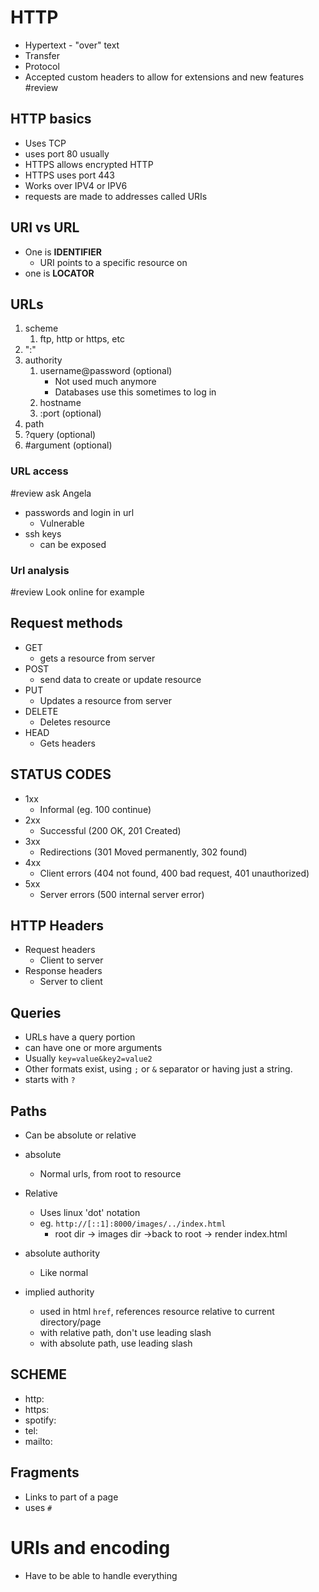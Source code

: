 # HTTP
- Hypertext - "over" text
- Transfer
- Protocol
- Accepted custom headers to allow for extensions and new features
#review
## HTTP basics
- Uses TCP
- uses port 80 usually
- HTTPS allows encrypted HTTP
- HTTPS uses port 443
- Works over IPV4 or IPV6
- requests are made to addresses called URIs
## URI vs URL
- One is **IDENTIFIER**
	- URI points to  a specific resource on
- one is **LOCATOR**
## URLs
1. scheme
	1. ftp, http or https, etc
2. ":"
3. authority
	1. username@password (optional)
		- Not used much anymore
		- Databases use this sometimes to log in
	2. hostname
	3. :port (optional)
4. path
5. ?query (optional)
6. \#argument (optional)

### URL access
#review ask Angela
- passwords and login in url
	- Vulnerable
- ssh keys
	- can be exposed
### Url analysis
#review Look online for example

## Request methods
- GET
	- gets a resource from server
- POST
	- send data to create or update resource
- PUT
	- Updates a resource from server
- DELETE
	- Deletes resource
- HEAD
	- Gets headers
## STATUS CODES
- 1xx
	- Informal (eg. 100 continue)
- 2xx
	- Successful (200 OK, 201 Created)
- 3xx
	- Redirections (301 Moved permanently, 302 found)
- 4xx
	- Client errors (404 not found, 400 bad request, 401 unauthorized)
- 5xx
	- Server errors (500 internal server error)
## HTTP Headers
- Request headers
	- Client to server
- Response headers
	- Server to client
## Queries
- URLs have a query portion
- can have one or more arguments
- Usually `key=value&key2=value2`
- Other formats exist, using `;` or `&` separator or having just a string.
- starts with `?`
## Paths
- Can be absolute or relative
- absolute
	- Normal urls, from root to resource
- Relative
	- Uses linux 'dot' notation
	- eg. `http://[::1]:8000/images/../index.html`
		- root dir -> images dir ->back to root -> render index.html

- absolute authority
	- Like normal
- implied authority
	- used in html `href`, references resource relative to current directory/page
	- with relative path, don't use leading slash
	- with absolute path, use leading slash
## SCHEME
- http:
- https:
- spotify:
- tel:
- mailto:
## Fragments
- Links to part of a page
- uses `#`
# URIs and encoding
- Have to be able to handle everything

#